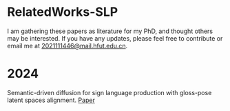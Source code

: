 # RelatedWorks-SLP




I am gathering these papers as literature for my PhD, and thought others may be interested. If you have any updates, please feel free to contribute or email me at [2021111446@mail.hfut.edu.cn](2021111446@mail.hfut.edu.cn).


# 2024
Semantic-driven diffusion for sign language production with gloss-pose latent spaces alignment. [Paper](https://linkinghub.elsevier.com/retrieve/pii/S1077314224001310)

